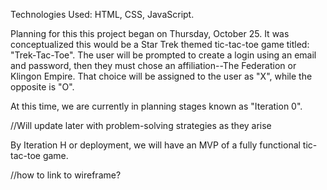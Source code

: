 Technologies Used:
HTML, CSS, JavaScript.

Planning for this this project began on Thursday, October 25. It was conceptualized this would be a Star Trek themed tic-tac-toe game titled: "Trek-Tac-Toe". The user will be prompted to create a login using an email and password, then they must chose an affiliation--The Federation or Klingon Empire. That choice will be assigned to the user as "X", while the opposite is "O".

At this time, we are currently in planning stages known as "Iteration 0".

//Will update later with problem-solving strategies as they arise

By Iteration H or deployment, we will have an MVP of a fully functional tic-tac-toe game.

//how to link to wireframe?

